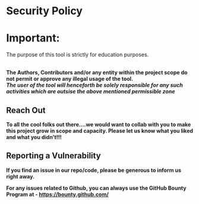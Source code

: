 # Security Policy

# Important:

<p>The purpose of this tool is strictly for education purposes.</p>
<br> 
<b>The Authors, Contributors and/or any entity within the project scope do not permit or approve any illegal usage of the tool.<b>
  <br>
<i><b>The user of the tool will henceforth be solely responsible for any such activities which are outsise the above mentioned permissible zone</i></b>


## Reach Out

To all the cool folks out there....we would want to collab with you to make this project grow in scope and capacity.
Please let us know what you liked and what you didn't!!!

## Reporting a Vulnerability

If you find an issue in our repo/code, please be generous to inform us right away.

For any issues related to Github, you can always use the GitHub Bounty Program at - https://bounty.github.com/
